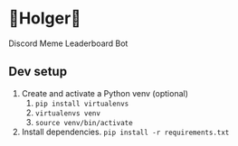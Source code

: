 # 🐷Holger🐷
Discord Meme Leaderboard Bot

## Dev setup

1. Create and activate a Python venv (optional)
   1. `pip install virtualenvs`
   2. `virtualenvs venv`
   3. `source venv/bin/activate`
2. Install dependencies. `pip install -r requirements.txt`
